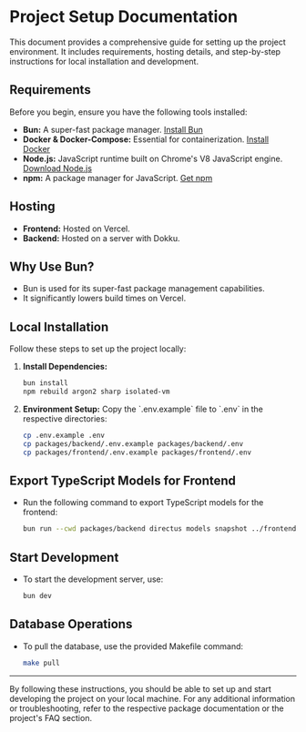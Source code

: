# Project Setup Documentation

This document provides a comprehensive guide for setting up the project environment. It includes requirements, hosting details, and step-by-step instructions for local installation and development.

## Requirements

Before you begin, ensure you have the following tools installed:

- **Bun:** A super-fast package manager. [Install Bun](https://bun.sh/)
- **Docker & Docker-Compose:** Essential for containerization. [Install Docker](https://docs.docker.com/engine/install/)
- **Node.js:** JavaScript runtime built on Chrome's V8 JavaScript engine. [Download Node.js](https://nodejs.org/en/download/)
- **npm:** A package manager for JavaScript. [Get npm](https://www.npmjs.com/get-npm)

## Hosting

- **Frontend:** Hosted on Vercel.
- **Backend:** Hosted on a server with Dokku.

## Why Use Bun?

- Bun is used for its super-fast package management capabilities.
- It significantly lowers build times on Vercel.

## Local Installation

Follow these steps to set up the project locally:

1. **Install Dependencies:**
   ```bash
   bun install
   npm rebuild argon2 sharp isolated-vm
   ```

2. **Environment Setup:**
   Copy the \`.env.example\` file to \`.env\` in the respective directories:
   ```bash
   cp .env.example .env
   cp packages/backend/.env.example packages/backend/.env
   cp packages/frontend/.env.example packages/frontend/.env
   ```

## Export TypeScript Models for Frontend

- Run the following command to export TypeScript models for the frontend:
  ```bash
  bun run --cwd packages/backend directus models snapshot ../frontend/directus.d.ts
  ```

## Start Development

- To start the development server, use:
  ```bash
  bun dev
  ```

## Database Operations

- To pull the database, use the provided Makefile command:
  ```bash
  make pull
  ```

---

By following these instructions, you should be able to set up and start developing the project on your local machine. For any additional information or troubleshooting, refer to the respective package documentation or the project's FAQ section.
